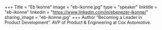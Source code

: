 +++
Title = "Eb Ikonne"
image = "eb-ikonne.jpg"
type = "speaker"
linktitle = "eb-ikonne"
linkedin = "https://www.linkedin.com/in/ebenezer-ikonne/"
sharing_image = "eb-ikonne.jpg"
+++
Author “Becoming a Leader in Product Development”. AVP of Product & Engineering at Cox Automotive.
